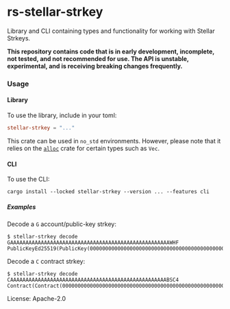 # rs-stellar-strkey

Library and CLI containing types and functionality for working with Stellar
Strkeys.

**This repository contains code that is in early development, incomplete,
not tested, and not recommended for use. The API is unstable, experimental,
and is receiving breaking changes frequently.**

### Usage

#### Library
To use the library, include in your toml:

```toml
stellar-strkey = "..."
```

This crate can be used in `no_std` environments. 
However, please note that it relies on the [`alloc`](https://docs.rust-embedded.org/book/collections/#using-alloc) crate for certain types such as `Vec`.

#### CLI

To use the CLI:

```console
cargo install --locked stellar-strkey --version ... --features cli
```

##### Examples

Decode a `G` account/public-key strkey:
```console
$ stellar-strkey decode GAAAAAAAAAAAAAAAAAAAAAAAAAAAAAAAAAAAAAAAAAAAAAAAAAAAAWHF
PublicKeyEd25519(PublicKey(0000000000000000000000000000000000000000000000000000000000000000))
```

Decode a `C` contract strkey:
```console
$ stellar-strkey decode CAAAAAAAAAAAAAAAAAAAAAAAAAAAAAAAAAAAAAAAAAAAAAAAAAAABSC4
Contract(Contract(0000000000000000000000000000000000000000000000000000000000000000))
```

License: Apache-2.0
